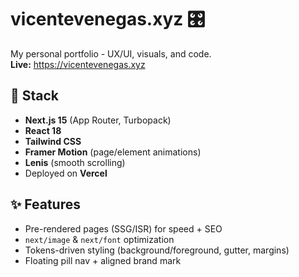 # vicentevenegas.xyz 🎛️
My personal portfolio - UX/UI, visuals, and code.  
**Live:** https://vicentevenegas.xyz


## 🚀 Stack
- **Next.js 15** (App Router, Turbopack)
- **React 18**
- **Tailwind CSS**
- **Framer Motion** (page/element animations)
- **Lenis** (smooth scrolling)
- Deployed on **Vercel**

## ✨ Features
- Pre-rendered pages (SSG/ISR) for speed + SEO
- `next/image` & `next/font` optimization
- Tokens-driven styling (background/foreground, gutter, margins)
- Floating pill nav + aligned brand mark
